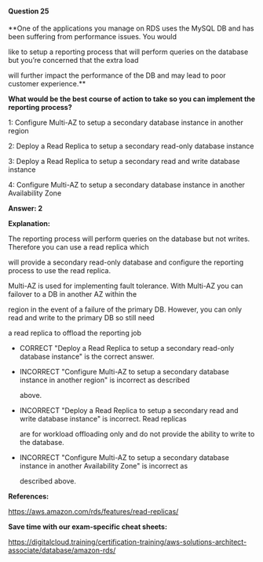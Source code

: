 #### Question  25


**One of the applications you manage on RDS uses the MySQL DB and has been suffering from performance issues. You would

like to setup a reporting process that will perform queries on the database but you’re concerned that the extra load

will further impact the performance of the DB and may lead to poor customer experience.**


**What would be the best course of action to take so you can implement the reporting process?**


1: Configure Multi-AZ to setup a secondary database instance in another region


2: Deploy a Read Replica to setup a secondary read-only database instance


3: Deploy a Read Replica to setup a secondary read and write database instance


4: Configure Multi-AZ to setup a secondary database instance in another Availability Zone


**Answer: 2**


**Explanation:**


The reporting process will perform queries on the database but not writes. Therefore you can use a read replica which

will provide a secondary read-only database and configure the reporting process to use the read replica.


Multi-AZ is used for implementing fault tolerance. With Multi-AZ you can failover to a DB in another AZ within the

region in the event of a failure of the primary DB. However, you can only read and write to the primary DB so still need

a read replica to offload the reporting job


- CORRECT "Deploy a Read Replica to setup a secondary read-only database instance" is the correct answer.


- INCORRECT "Configure Multi-AZ to setup a secondary database instance in another region" is incorrect as described

  above.


- INCORRECT "Deploy a Read Replica to setup a secondary read and write database instance" is incorrect. Read replicas

  are for workload offloading only and do not provide the ability to write to the database.


- INCORRECT "Configure Multi-AZ to setup a secondary database instance in another Availability Zone" is incorrect as

  described above.


**References:**


https://aws.amazon.com/rds/features/read-replicas/


**Save time with our exam-specific cheat sheets:**


https://digitalcloud.training/certification-training/aws-solutions-architect-associate/database/amazon-rds/

